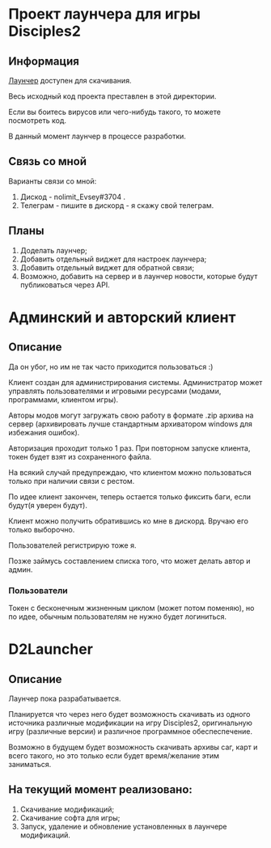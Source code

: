 # Проект лаунчера для игры Disciples2
## Информация

[Лаунчер](https://disciples2launcher.ru/d2client/mod/download?modName=Disciples2-Launcher) доступен для скачивания.

Весь исходный код проекта преставлен в этой директории.

Если вы боитесь вирусов или чего-нибудь такого, то можете посмотреть код.

В данный момент лаунчер в процессе разработки.

## Связь со мной

Варианты связи со мной:
1. Дискод - nolimit_Evsey#3704 .
2. Телеграм - пишите в дискорд - я скажу свой телеграм.

## Планы
1. Доделать лаунчер;
2. Добавить отдельный виджет для настроек лаунчера;
3. Добавить отдельный виджет для обратной связи;
4. Возможно, добавить на сервер и в лаунчер новости, которые будут публиковаться через API.

# Админский и авторский клиент

## Описание

Да он убог, но им не так часто приходится пользоваться :)

Клиент создан для администрирования системы. Администратор может управлять пользователями и игровыми ресурсами (модами, программами, клиентом игры).

Авторы модов могут загружать свою работу в формате .zip архива на сервер (архивировать лучше стандартным архиватором windows для избежания ошибок).

Авторизация проходит только 1 раз. При повторном запуске клиента, токен будет взят из сохраненного файла.

На всякий случай предупреждаю, что клиентом можно пользоваться только при наличии связи с рестом.

По идее клиент закончен, теперь остается только фиксить баги, если будут(я уверен будут).

Клиент можно получить обратившись ко мне в дискорд. Вручаю его только выборочно.

Пользователей регистрирую тоже я.

Позже займусь составлением списка того, что может делать автор и админ.

### Пользователи
Токен с бесконечным жизненным циклом (может потом поменяю), но по идее, обычным пользователям не нужно будет логиниться.

# D2Launcher

## Описание
Лаунчер пока разрабатывается.

Планируется что через него будет возможность скачивать из одного источника различные модификации на игру Disciples2, оригинальную игру (различные версии) и различное программное обеспеспечение.

Возможно в будущем будет возможность скачивать архивы саг, карт и всего такого, но это только если будет время/желание этим заниматься.

## На текущий момент реализовано:
1. Скачивание модификаций;
2. Скачивание софта для игры;
2. Запуск, удаление и обновление установленных в лаунчере модификаций.